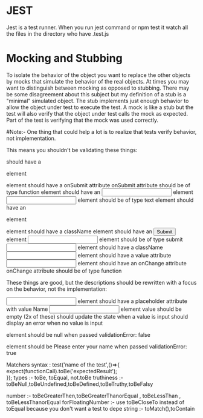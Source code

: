 # JEST
Jest is a test runner.
When you run jest command or npm test it watch all the files in the directory who have .test.js

# Mocking and Stubbing
To isolate the behavior of the object you want to replace the other objects by mocks that simulate the behavior of the real objects. 
	At times you may want to distinguish between mocking as opposed to stubbing. There may be some disagreement about this subject but my definition of a stub is a "minimal" simulated object. The stub implements just enough behavior to allow the object under test to execute the test.
A mock is like a stub but the test will also verify that the object under test calls the mock as expected. Part of the test is verifying that the mock was used correctly.

#Note:-
One thing that could help a lot is to realize that tests verify behavior, not implementation.

This means you shouldn't be validating these things:

should have a <form> element
<form> element should have a onSubmit attribute
onSubmit attribute should be of type function
<form> element should have an <input /> element
<input> element should be of type text
<form> element should have an <p> element
<p> element should have a className
<form> element should have an <input type="submit" /> element
<input> element should be of type submit
<input /> element should have a className
<input /> element should have a value attribute
<input> element should have an onChange attribute
onChange attribute should be of type function

These things are good, but the descriptions should be rewritten with a focus on the behavior, not the implementation:

<input> element should have a placeholder attribute with value Name
<input> element value should be empty (2x of these)
should update the state when a value is input
should display an error when no value is input
<p> element should be null when passed validationError: false
<p> element should be Please enter your name when passed validationError: true

Matchers
syntax : 
	test('name of the test',()=>{
		expect(functionCall).toBe('expectedResult');	
	});
 types :-
	toBe, toEqual, not.toBe
truthiness :-toBeNull,toBeUndefined,toBeDefined,toBeTruthy,toBeFalsy

number :-
toBeGreaterThen,toBeGreaterThanorEqual , toBeLessThan , toBeLessThanorEqual
forFloatingNumber :-
use toBeCloseTo instead of toEqual because you don't want a test to depe
string :- 
 toMatch(),toContain 